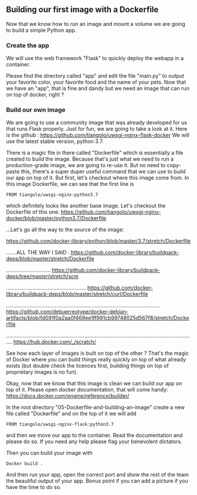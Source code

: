 ## Building our first image with a Dockerfile

Now that we know how to run an image and mount a volume we are going to build a simple Python app.

### Create the app

We will use the web framework "Flask" to quickly deploy the webapp in a container.

Please find the directory called "app" and edit the file "main.py" to output your favorite color, your favorite food and the name of your pets.
Now that we have an "app", that is fine and dandy but we need an image that can run on top of docker, right ?


### Build our own image

We are going to use a community image that was already developed for us that runs Flask properly.
Just for fun, we are going to take a look at it.
Here is the github : https://github.com/tiangolo/uwsgi-nginx-flask-docker
We will use the latest stable version, python 3.7.

There is a magic file in there called "Dockerfile" which is essentially a file created to build the image.
Because that's just what we need to run a production-grade image, we are going to re-use it.
But no need to copy-paste this, there's a super duper useful command that we can use to build our app on top of it.
But first, let's checkout where this image come from.
In this image Dockerfile, we can see that the first line is 
```
FROM tiangolo/uwsgi-nginx:python3.7
```
which definitely looks like another base image.
Let's checkout the Dockerfile of this one:
https://github.com/tiangolo/uwsgi-nginx-docker/blob/master/python3.7/Dockerfile

...Let's go all the way to the source of the image:

https://github.com/docker-library/python/blob/master/3.7/stretch/Dockerfile

.......ALL THE WAY I SAID :
https://github.com/docker-library/buildpack-deps/blob/master/stretch/Dockerfile

..............................
https://github.com/docker-library/buildpack-deps/tree/master/stretch/scm

......................................................
https://github.com/docker-library/buildpack-deps/blob/master/stretch/curl/Dockerfile

........................................................................................................
https://github.com/debuerreotype/docker-debian-artifacts/blob/fd091f0a2aa0f469ee1ff991cb99748025d567f8/stretch/Dockerfile

................................................................................................................................
https://hub.docker.com/_/scratch/

See how each layer of images is built on top of the other ?
That's the magic of Docker where you can build things really quickly on top of what already exists (but double check the licences first, building things on top of proprietary images is no fun). 


Okay, now that we know that this image is clean we can build our app on top of it.
Please open docker documentation, that will come handy:
https://docs.docker.com/engine/reference/builder/



In the root directory "05-Dockerfile-and-building-an-image" create a new file called "Dockerfile" and on the top of it we will add

```
FROM tiangolo/uwsgi-nginx-flask:python3.7
```
and then we move our app to the container. Read the documentation and please do so.
If you need any help please flag your benevolent dictators.


Then you can build your image with 
```
Docker build .
```

And then run your app, open the correct port and show the rest of the team the beautiful output of your app.
Bonus point if you can add a picture if you have the time to do so.
